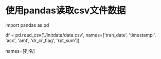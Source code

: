 使用pandas读取csv文件数据
======================
import pandas as pd                                                     

df = pd.read_csv('./initdata/data.csv', names=['tran_date', 'timestampl', 
 'acc', 'amt', 'dr_cr_flag', 'rpt_sum'])

names=[列名]